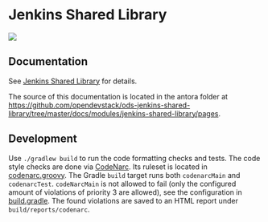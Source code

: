 # Jenkins Shared Library


![](https://github.com/opendevstack/ods-jenkins-shared-library/workflows/ODS%20Library%20Build/badge.svg?branch=master)

## Documentation
See [Jenkins Shared Library](https://www.opendevstack.org/ods-documentation/) for details.
 
The source of this documentation is located in the antora folder at  https://github.com/opendevstack/ods-jenkins-shared-library/tree/master/docs/modules/jenkins-shared-library/pages.

## Development

Use `./gradlew build` to run the code formatting checks and tests. The code style checks are done via [CodeNarc](https://codenarc.github.io/CodeNarc/). Its ruleset is located in [codenarc.groovy](https://github.com/opendevstack/ods-jenkins-shared-library/blob/master/codenarc.groovy). The Gradle `build` target runs both `codenarcMain` and `codenarcTest`. `codeNarcMain` is not allowed to fail (only the configured amount of violations of priority 3 are allowed), see the configuration in [build.gradle](https://github.com/opendevstack/ods-jenkins-shared-library/blob/master/build.gradle). The found violations are saved to an HTML report under `build/reports/codenarc`.

